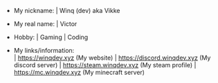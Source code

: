 - My nickname: 
          | Winq (dev) aka Vikke
   
- My real name:
           | Victor

- Hobby:
     | Gaming
     | Coding

- My links/information:
            <br>
            | https://winqdev.xyz (My website)
            | https://discord.winqdev.xyz (My discord server)
            | https://steam.winqdev.xyz (My steam profile)
            | https://mc.winqdev.xyz (My minecraft server)
